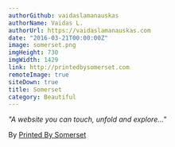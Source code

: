 ```yaml
---
authorGithub: vaidaslamanauskas
authorName: Vaidas L.
authorUrl: https://vaidaslamanauskas.com
date: "2016-03-21T00:00:00Z"
image: somerset.png
imgHeight: 730
imgWidth: 1429
link: http://printedbysomerset.com
remoteImage: true
siteDown: true
title: Somerset
category: Beautiful
---
```


_"A website you can touch, unfold and explore..."_

By [Printed By Somerset](http://printedbysomerset.com)
